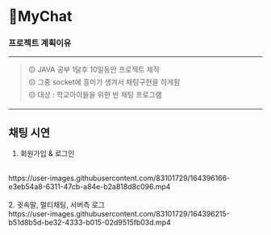 # 🐥MyChat


<h3>프로젝트 계획이유</h3>

------------
>🟡 JAVA 공부 1달후 10일동안 프로젝트 제작<br> 
>🟡 그중 socket에 흥미가 생겨서 채팅구현을 하게됨<br>
>🟡 대상 : 학교아이들을 위한 반 채팅 프로그램

------------

<h2>채팅 시연</h2>

1. 회원가입 & 로그인
<br>
https://user-images.githubusercontent.com/83101729/164396166-e3eb54a8-6311-47cb-a84e-b2a818d8c096.mp4

<br>
<br>
2. 귓속말, 멀티채팅, 서버측 로그 
<br>
https://user-images.githubusercontent.com/83101729/164396215-b51d8b5d-be32-4333-b015-02d9515fb03d.mp4

